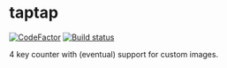 # taptap
[![CodeFactor](https://www.codefactor.io/repository/github/revelsix/taptap/badge/main)](https://www.codefactor.io/repository/github/revelsix/taptap/overview/main) [![Build status](https://ci.appveyor.com/api/projects/status/016kg1i1wc6hdttp?svg=true)](https://ci.appveyor.com/project/revelsix/taptap)


4 key counter with (eventual) support for custom images.
